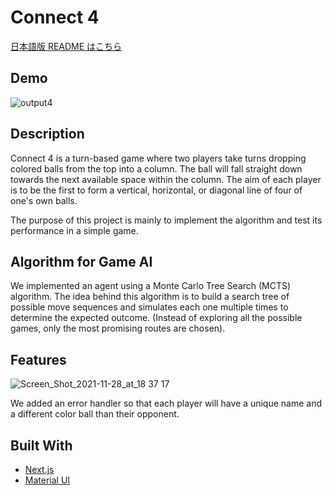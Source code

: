 # Connect 4

[日本語版 README はこちら](https://github.com/TeamE-React/connect-4/blob/main/README-ja.md)

## Demo

![output4](https://user-images.githubusercontent.com/66197642/145369246-8c00ffa9-d208-4bd7-b5e8-638a211ee43b.gif)

## Description

Connect 4 is a turn-based game where two players take turns dropping colored balls from the top into a column. The ball will fall straight down towards the next available space within the column. The aim of each player is to be the first to form a vertical, horizontal, or diagonal line of four of one's own balls.
  
The purpose of this project is mainly to implement the algorithm and test its performance in a simple game.

## Algorithm for Game AI

We implemented an agent using a Monte Carlo Tree Search (MCTS) algorithm.
The idea behind this algorithm is to build a search tree of possible move sequences and simulates each one multiple times to determine the expected outcome.  (Instead of exploring all the possible games, only the most promising routes are chosen).

## Features

![Screen_Shot_2021-11-28_at_18 37 17](https://user-images.githubusercontent.com/66197642/144708572-30865c7d-7729-42ce-8ac9-b4f158bcd5d0.png)

We added an error handler so that each player will have a unique name and a different color ball than their opponent.

## Built With

* [Next.js](https://nextjs.org/)
* [Material UI](https://mui.com/)








